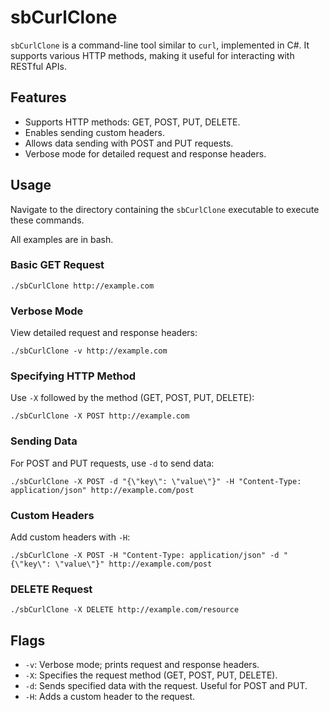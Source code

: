 ﻿# sbCurlClone

`sbCurlClone` is a command-line tool similar to `curl`, implemented in C#. It supports various HTTP methods, making it useful for interacting with RESTful APIs.

## Features

-   Supports HTTP methods: GET, POST, PUT, DELETE.
-   Enables sending custom headers.
-   Allows data sending with POST and PUT requests.
-   Verbose mode for detailed request and response headers.

## Usage

Navigate to the directory containing the `sbCurlClone` executable to execute these commands.

All examples are in bash.

### Basic GET Request

`./sbCurlClone http://example.com` 

### Verbose Mode

View detailed request and response headers:

`./sbCurlClone -v http://example.com` 

### Specifying HTTP Method

Use `-X` followed by the method (GET, POST, PUT, DELETE):

`./sbCurlClone -X POST http://example.com` 

### Sending Data

For POST and PUT requests, use `-d` to send data:

`./sbCurlClone -X POST -d "{\"key\": \"value\"}" -H "Content-Type: application/json" http://example.com/post` 

### Custom Headers

Add custom headers with `-H`:

`./sbCurlClone -X POST -H "Content-Type: application/json" -d "{\"key\": \"value\"}" http://example.com/post` 

### DELETE Request

`./sbCurlClone -X DELETE http://example.com/resource` 

## Flags

-   `-v`: Verbose mode; prints request and response headers.
-   `-X`: Specifies the request method (GET, POST, PUT, DELETE).
-   `-d`: Sends specified data with the request. Useful for POST and PUT.
-   `-H`: Adds a custom header to the request.
